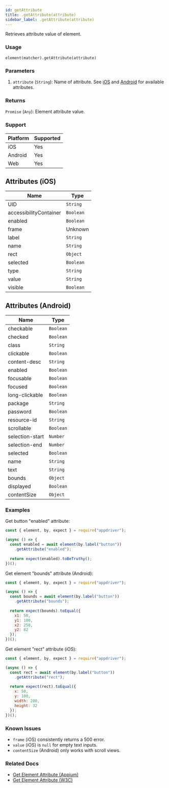 ```yaml
---
id: getAttribute
title: .getAttribute(attribute)
sidebar_label: .getAttribute(attribute)
---
```


Retrieves attribute value of element.

### Usage

```text
element(matcher).getAttribute(attribute)
```

### Parameters

1. `attribute` (`String`): Name of attribute. See [iOS](#attributes-ios) and [Android](#attributes-android) for available attributes.

### Returns

`Promise` (`Any`): Element attribute value.

### Support

| Platform | Supported |
| -------- | --------- |
| iOS      | Yes       |
| Android  | Yes       |
| Web      | Yes       |

## Attributes (iOS)

| Name | Type |
| ---- | ---- |
| UID | `String` |
| accessibilityContainer | `Boolean` |
| enabled | `Boolean` |
| frame | Unknown |
| label | `String` |
| name | `String` |
| rect | `Object` |
| selected | `Boolean` |
| type | `String` |
| value | `String` |
| visible | `Boolean` |

## Attributes (Android)

| Name | Type |
| ---- | ---- |
| checkable | `Boolean` |
| checked | `Boolean` |
| class | `String` |
| clickable | `Boolean` |
| content-desc | `String` |
| enabled | `Boolean` |
| focusable | `Boolean` |
| focused | `Boolean` |
| long-clickable | `Boolean` |
| package | `String` |
| password | `Boolean` |
| resource-id | `String` |
| scrollable | `Boolean` |
| selection-start | `Number` |
| selection-end | `Number` |
| selected | `Boolean` |
| name | `String` |
| text | `String` |
| bounds | `Object` |
| displayed | `Boolean` |
| contentSize | `Object` |

### Examples

Get button "enabled" attribute:

```javascript
const { element, by, expect } = require("appdriver");

(async () => {
  const enabled = await element(by.label("button"))
    .getAttribute("enabled");
  
  return expect(enabled).toBeTruthy();
})();
```

Get element "bounds" attribute (Android):

```javascript
const { element, by, expect } = require("appdriver");

(async () => {
  const bounds = await element(by.label("button"))
    .getAttribute("bounds");
  
  return expect(bounds).toEqual({
    x1: 50,
    y1: 100,
    x2: 250,
    y2: 82
  });
})();
```

Get element "rect" attribute (iOS):

```javascript
const { element, by, expect } = require("appdriver");

(async () => {
  const rect = await element(by.label("button"))
    .getAttribute("rect");
  
  return expect(rect).toEqual({
    x: 50, 
    y: 100,
    width: 200,
    height: 32
  });
})();
```

### Known Issues

- `frame` (iOS) consistently returns a 500 error.
- `value` (iOS) is `null` for empty text inputs.
- `contentSize` (Android) only works with scroll views.

### Related Docs

- [Get Element Attribute (Appium)](http://appium.io/docs/en/commands/element/attributes/attribute/)
- [Get Element Attribute (W3C)](https://www.w3.org/TR/webdriver/#dfn-get-element-attribute)
